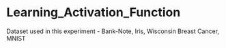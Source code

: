 # Learning_Activation_Function
Dataset used in this experiment - Bank-Note, Iris, Wisconsin Breast Cancer, MNIST 
